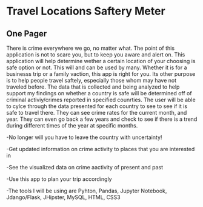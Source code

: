 # Travel Locations Saftery Meter

## One Pager
There is crime everywhere we go, no matter what. The point of this application is not to scare you,
but to keep you aware and alert on.
This application will help determine wether a certain location of your choosing is safe option or not.
This will and can be used by many. Whether it is for a businesss trip or a family vaction, this app is right for you. Its other purpose
is to help people travel saftely, especially those whom may have not traveled before.
The data that is collected and being analyzed to help support my findings on whether a country is safe will be determined off of criminal activiy/crimes reported in specified counrties. The user
will be able to cylce through the data presented for each country to see to see if it is safe to travel there. They can see crime rates for the current month, and year. They can even go
back a few years and check to see if there is a trend during different times of the year at specific months.

-No longer will you have to leave the country with uncertainty!

-Get updated information on crime activity to places that you are interested in

-See the visualized data on crime aactivity of present and past

-Use this app to plan your trip accordingly

-The tools I will be using are Pyhton, Pandas, Jupyter Notebook, Jdango/Flask, JHipster, MySQL, HTML, CSS3
